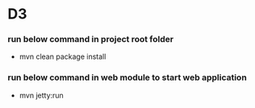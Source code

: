 D3
==

### run below command in project root folder

* mvn clean package install

### run below command in web module to start web application

* mvn jetty:run
